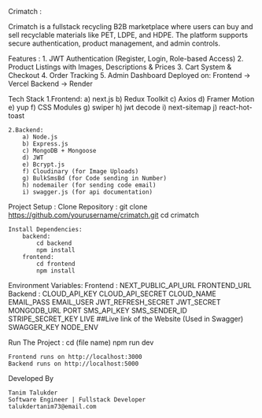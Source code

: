 Crimatch :

Crimatch is a fullstack recycling B2B marketplace where users can buy and sell recyclable materials like PET, LDPE, and HDPE. The platform supports secure authentication, product management, and admin controls.

Features :
    1. JWT Authentication (Register, Login, Role-based Access)
    2. Product Listings with Images, Descriptions & Prices
    3. Cart System & Checkout
    4. Order Tracking
    5. Admin Dashboard
Deployed on:
    Frontend → Vercel
    Backend → Render

Tech Stack
    1.Frontend:
        a) next.js
        b) Redux Toolkit
        c) Axios
        d) Framer Motion
        e) yup
        f) CSS Modules
        g) swiper
        h) jwt decode
        i) next-sitemap
        j) react-hot-toast

    2.Backend:
        a) Node.js
        b) Express.js
        c) MongoDB + Mongoose
        d) JWT
        e) Bcrypt.js
        f) Cloudinary (for Image Uploads)
        g) BulkSmsBd (for Code sending in Number)
        h) nodemailer (for sending code email)
        i) swagger.js (for api documentation)

Project Setup :
    Clone Repository :
        git clone https://github.com/yourusername/crimatch.git
        cd crimatch

    Install Dependencies:
        backend:
            cd backend
            npm install
        frontend:
            cd frontend
            npm install

Environment Variables:
    Frontend : 
        NEXT_PUBLIC_API_URL
        FRONTEND_URL
    Backend : 
        CLOUD_API_KEY
        CLOUD_API_SECRET
        CLOUD_NAME
        EMAIL_PASS
        EMAIL_USER
        JWT_REFRESH_SECRET
        JWT_SECRET
        MONGODB_URL
        PORT
        SMS_API_KEY
        SMS_SENDER_ID
        STRIPE_SECRET_KEY
        LIVE          ##Live link of the Website (Used in Swagger)
        SWAGGER_KEY
        NODE_ENV

Run The Project :
    cd (file name)
    npm run dev

    Frontend runs on http://localhost:3000
    Backend runs on http://localhost:5000

Developed By

    Tanim Talukder
    Software Engineer | Fullstack Developer
    talukdertanim73@email.com
